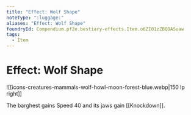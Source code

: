 ```yaml
---
title: "Effect: Wolf Shape"
noteType: ":luggage:"
aliases: "Effect: Wolf Shape"
foundryId: Compendium.pf2e.bestiary-effects.Item.o6ZI01zZBQDASuaw
tags:
  - Item
---
```


# Effect: Wolf Shape
![[icons-creatures-mammals-wolf-howl-moon-forest-blue.webp|150 lp right]]

The barghest gains Speed 40 and its jaws gain [[Knockdown]].
